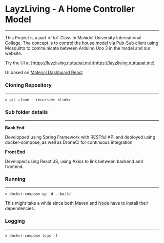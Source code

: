 # LayzLiving - A Home Controller Model
----
This Project is a part of IoT Class in Mahidol University International College. The concept is to control the house model via Pub-Sub client using Mosquitto to communicate between Arduino Uno 3 in the model and our website. 

Try the UI at [https://layzliving.nuttapat.me](https://layzliving.nuttapat.me)

UI based on [Material Dashboard React](https://www.creative-tim.com/product/material-dashboard-react)

### Cloning Repository
------
```
> git clone --recursive <link>
```

### Sub folder details
-----


**Back End**

Developped using Spring Framework with RESTful API and deployed using docker-compose, as well as DroneCI for continuous integration

**Front End**

Developed using React JS, using Axios to link between backend and frontend.


### Running
----
```
> docker-compose up -d --build
```

This might take a while since both Maven and Node have to install their dependencies.

### Logging
----
```
> docker-compose logs -f
```